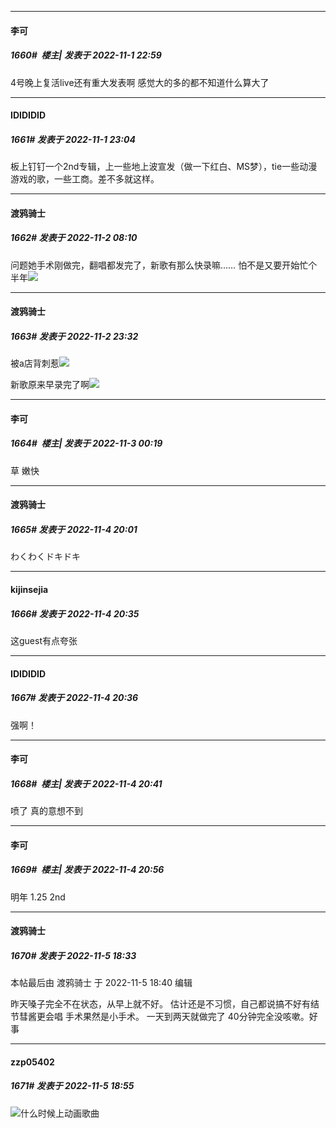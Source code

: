 

*****

####  李可  
##### 1660#         楼主| 发表于 2022-11-1 22:59

4号晚上复活live还有重大发表啊 感觉大的多的都不知道什么算大了



*****

####  IDIDIDID  
##### 1661#       发表于 2022-11-1 23:04

板上钉钉一个2nd专辑，上一些地上波宣发（做一下红白、MS梦），tie一些动漫游戏的歌，一些工商。差不多就这样。



*****

####  渡鸦骑士  
##### 1662#       发表于 2022-11-2 08:10

问题她手术刚做完，翻唱都发完了，新歌有那么快录嘛……
怕不是又要开始忙个半年<img src="https://static.saraba1st.com/image/smiley/face2017/010.png" referrerpolicy="no-referrer">



*****

####  渡鸦骑士  
##### 1663#       发表于 2022-11-2 23:32

被a店背刺惹<img src="https://static.saraba1st.com/image/smiley/face2017/066.png" referrerpolicy="no-referrer">

新歌原来早录完了啊<img src="https://static.saraba1st.com/image/smiley/face2017/068.png" referrerpolicy="no-referrer">



*****

####  李可  
##### 1664#         楼主| 发表于 2022-11-3 00:19

草 嫩快



*****

####  渡鸦骑士  
##### 1665#       发表于 2022-11-4 20:01

わくわくドキドキ



*****

####  kijinsejia  
##### 1666#       发表于 2022-11-4 20:35

这guest有点夸张

*****

####  IDIDIDID  
##### 1667#       发表于 2022-11-4 20:36

强啊！

*****

####  李可  
##### 1668#         楼主| 发表于 2022-11-4 20:41

喷了 真的意想不到



*****

####  李可  
##### 1669#         楼主| 发表于 2022-11-4 20:56

明年 1.25 2nd



*****

####  渡鸦骑士  
##### 1670#       发表于 2022-11-5 18:33

 本帖最后由 渡鸦骑士 于 2022-11-5 18:40 编辑 

昨天嗓子完全不在状态，从早上就不好。
估计还是不习惯，自己都说搞不好有结节彗酱更会唱
手术果然是小手术。
一天到两天就做完了
40分钟完全没咳嗽。好事



*****

####  zzp05402  
##### 1671#       发表于 2022-11-5 18:55

<img src="https://static.saraba1st.com/image/smiley/face2017/037.png" referrerpolicy="no-referrer">什么时候上动画歌曲

